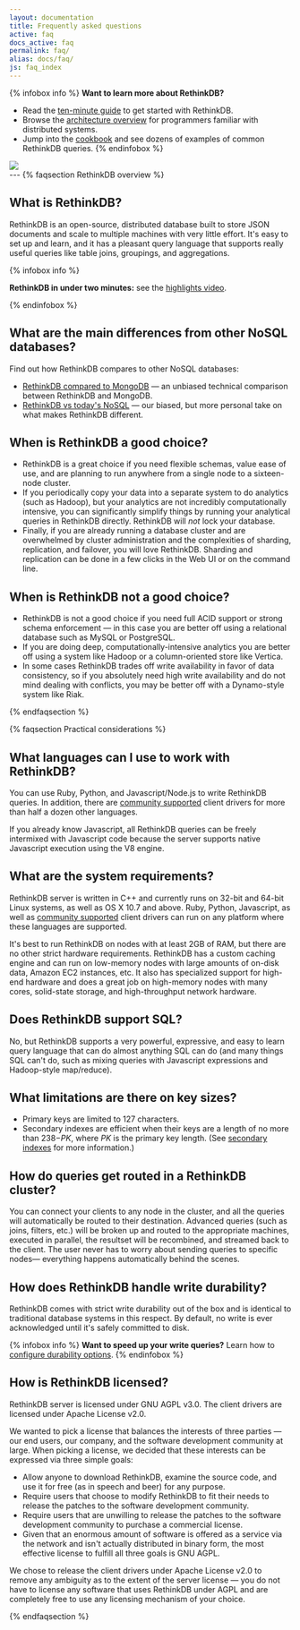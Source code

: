 ```yaml
---
layout: documentation
title: Frequently asked questions
active: faq
docs_active: faq
permalink: faq/
alias: docs/faq/
js: faq_index
---
```

{% infobox info %}
<strong>Want to learn more about RethinkDB?</strong>

* Read the <a href="/docs/guide/javascript/">ten-minute guide</a> to get started with RethinkDB.
* Browse the <a href="/docs/architecture/">architecture overview</a> for programmers familiar with distributed systems.
* Jump into the [cookbook](/docs/cookbook/javascript/) and see dozens of examples of common RethinkDB queries.
{% endinfobox %}

<img src="/assets/images/docs/api_illustrations/faq.png" class="api_command_illustration" />

<div id="faqcontents"></div>
---
{% faqsection RethinkDB overview %}

## What is RethinkDB? ##

RethinkDB is an open-source, distributed database built to store JSON
documents and scale to multiple machines with very little effort. It's
easy to set up and learn, and it has a pleasant query language that
supports really useful queries like table joins, groupings, and
aggregations.

{% infobox info %}
    <p><strong>RethinkDB in under two minutes:</strong> see the <a href="/videos/what-is-rethinkdb">highlights video</a>.</p>
{% endinfobox %}

## What are the main differences from other NoSQL databases? ##

Find out how RethinkDB compares to other NoSQL databases:

- [RethinkDB compared to MongoDB](/docs/comparison-tables/) &mdash; an unbiased technical comparison between RethinkDB and MongoDB.
- [RethinkDB vs today's NoSQL](/blog/mongodb-biased-comparison/) &mdash; our biased, but more personal take on what makes RethinkDB different.

## When is RethinkDB a good choice? ##

- RethinkDB is a great choice if you need flexible schemas, value ease of use,
  and are planning to run anywhere from a single node to a sixteen-node
  cluster.
- If you periodically copy your data into a separate system to do analytics
  (such as Hadoop), but your analytics are not incredibly computationally
  intensive, you can significantly simplify things by running your analytical
  queries in RethinkDB directly. RethinkDB will _not_ lock your database.
- Finally, if you are already running a database cluster and are overwhelmed by
  cluster administration and the complexities of sharding, replication, and
  failover, you will love RethinkDB. Sharding and replication can be done in a
  few clicks in the Web UI or on the command line.

## When is RethinkDB not a good choice? ##

- RethinkDB is not a good choice if you need full ACID support or strong schema
  enforcement &mdash; in this case you are better off using a relational
  database such as MySQL or PostgreSQL.
- If you are doing deep, computationally-intensive analytics you are better off
  using a system like Hadoop or a column-oriented store like Vertica.
- In some cases RethinkDB trades off write availability in favor of data
  consistency, so if you absolutely need high write availability and do not
  mind dealing with conflicts, you may be better off with a Dynamo-style system
  like Riak.

{% endfaqsection %}

{% faqsection Practical considerations %}

## What languages can I use to work with RethinkDB? ##

You can use Ruby, Python, and Javascript/Node.js to write RethinkDB
queries. In addition, there are [community
supported](/docs/install-drivers/) client drivers for more than half a
dozen other languages.

If you already know Javascript, all RethinkDB queries can be freely
intermixed with Javascript code because the server supports native
Javascript execution using the V8 engine.

## What are the system requirements? ##

RethinkDB server is written in C++ and currently runs on 32-bit and
64-bit Linux systems, as well as OS X 10.7 and above. Ruby, Python,
Javascript, as well as [community supported](/docs/install-drivers/)
client drivers can run on any platform where these languages are
supported.

It's best to run RethinkDB on nodes with at least 2GB of RAM, but
there are no other strict hardware requirements. RethinkDB has a
custom caching engine and can run on low-memory nodes with large
amounts of on-disk data, Amazon EC2 instances, etc. It also has
specialized support for high-end hardware and does a great job on
high-memory nodes with many cores, solid-state storage, and
high-throughput network hardware.

## Does RethinkDB support SQL? ##

No, but RethinkDB supports a very powerful, expressive, and easy to
learn query language that can do almost anything SQL can do (and many
things SQL can't do, such as mixing queries with Javascript
expressions and Hadoop-style map/reduce).

## What limitations are there on key sizes? ##

* Primary keys are limited to 127 characters.
* Secondary indexes are efficient when their keys are a length of no more than 238&minus;*PK*, where *PK* is the primary key length. (See [secondary indexes](/docs/secondary-indexes) for more information.)

## How do queries get routed in a RethinkDB cluster? ##

You can connect your clients to any node in the cluster, and all the
queries will automatically be routed to their destination. Advanced
queries (such as joins, filters, etc.) will be broken up and routed to
the appropriate machines, executed in parallel, the resultset will be
recombined, and streamed back to the client. The user never has to
worry about sending queries to specific nodes&mdash; everything happens
automatically behind the scenes. 

## How does RethinkDB handle write durability? ##

RethinkDB comes with strict write durability out of the box and is
identical to traditional database systems in this respect. By default,
no write is ever acknowledged until it's safely committed to disk.

{% infobox info %}
<strong>Want to speed up your write queries?</strong> Learn how to
[configure durability options](/docs/troubleshooting/#why-are-my-inserts-slow).
{% endinfobox %}

## How is RethinkDB licensed? ##

RethinkDB server is licensed under GNU AGPL v3.0. The client drivers
are licensed under Apache License v2.0.

We wanted to pick a license that balances the interests of three
parties &mdash; our end users, our company, and the software
development community at large. When picking a license, we decided
that these interests can be expressed via three simple goals:

- Allow anyone to download RethinkDB, examine the source code, and use it for
  free (as in speech and beer) for any purpose.
- Require users that choose to modify RethinkDB to fit their needs to release
  the patches to the software development community.
- Require users that are unwilling to release the patches to the software
  development community to purchase a commercial license.
- Given that an enormous amount of software is offered as a service via the
  network and isn't actually distributed in binary form, the most effective
  license to fulfill all three goals is GNU AGPL.

We chose to release the client drivers under Apache License v2.0 to
remove any ambiguity as to the extent of the server license &mdash;
you do not have to license any software that uses RethinkDB under AGPL
and are completely free to use any licensing mechanism of your choice.

{% endfaqsection %}

